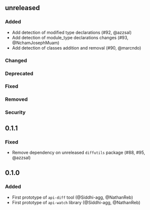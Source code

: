 ## unreleased

### Added

- Add detection of modified type declarations (#92, @azzsal)
- Add detection of module_type declarations changes (#93, @NchamJosephMuam)
- Add detection of classes addition and removal (#90, @marcndo)

### Changed

### Deprecated

### Fixed

### Removed

### Security

## 0.1.1

### Fixed

- Remove dependency on unreleased `diffutils` package
  (#88, #95, @azzsal)

## 0.1.0

### Added

- First prototype of `api-diff` tool (@Siddhi-agg, @NathanReb)
- First prototype of `api-watch` library (@Siddhi-agg, @NathanReb)

